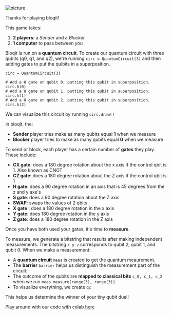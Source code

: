 ![picture](https://drive.google.com/uc?id=1xhJ5Zo3ZGchoN-3uR7Xqb0QLp7Hl9Eer)

Thanks for playing bloqit!

This game takes:

1. **2 players**: a *Sender* and a *Blocker*
2. **1 computer** to pass between you

Bloqit is run on a **quantum circuit**. To create our quantum circuit with three qubits (q0, q1, and q2), we're running ```circ = QuantumCircuit(3)``` and then adding gates to put the quibits in a superposition.

```
circ = QuantumCircuit(3)

# Add a H gate on qubit 0, putting this qubit in superposition.
circ.h(0)
# Add a H gate on qubit 1, putting this qubit in superposition. 
circ.h(1)
# Add a H gate on qubit 2, putting this qubit in superposition. 
circ.h(2)
```

We can visualize this circuit by running ```circ.draw()```

In bloqit, the:
- **Sender** player tries make as many qubits equal **1** when we measure 
- **Blocker** player tries to make as many qubits equal **0** when we measure <br>

To send or block, each player has a certain number of **gates** they play. These include:
- **CX gate**: does a 180 degree rotation about the x axis if the control qbit is 1. Also known as CNOT
- **CZ gate**: does a 180 degree rotation about the Z axis if the control qbit is 1
- **H gate**: does a 90 degree rotation in an axis that is 45 degrees from the z and y axe's
- **S gate**: does a 90 degree rotation about the Z axis
- **SWAP**: swaps the values of 2 qbits
- **X gate** : does a 180 degree rotation in the x axis
- **Y gate**: does 180 degree rotation in the y axis
- **Z gate**: does a 180 degree rotation in the Z axis

Once you have both used your gates, it's time to **measure**.

To measure, we generate a bitstring that results after making independent measurements. The bitstring ``` x y z ``` corresponds to qubit 2, qubit 1, and qubit 0. When we make a measurement:
- A **quantum circuit** ```meas``` is created to get the quantum meaurement. 
- The **barrier** ```barrier``` helps us distinguish the measurement part of the circuit. 
- The outcome of the qubits are **mapped to classical bits** ```c_0, c_1, c_2``` when we run ```meas.measure(range(3), range(3))```. 
- To visualize everything, we create ```qc```

This helps us determine the winner of your tiny qubit duel!

Play around with our code with colab [here](https://colab.research.google.com/drive/1nXmAMXcMyuAs2Zd9yBN-gX_5mrVIZuzS#scrollTo=_kQyhVuvO33P)
